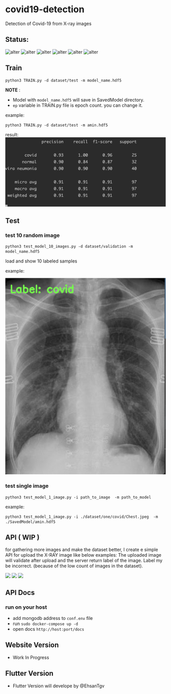 # covid19-detection
Detection of Covid-19 from X-ray images

## Status:

![alter](https://includeamin.com/covid/github/stats/total_uploaded.svg)
![alter](https://includeamin.com/covid/github/stats/total_correct_predict.svg)
![alter](https://includeamin.com/covid/github/stats/total_wrong_predict.svg)
![alter](https://includeamin.com/covid/github/stats/test_accuracy.svg)
![alter](https://includeamin.com/covid/github/stats/train_accuracy.svg)
![alter](https://includeamin.com/covid/github/stats/model_in_use.svg)

## Train
``` shell script
python3 TRAIN.py -d dataset/test -m model_name.hdf5
```
**NOTE** :
- Model with `model_name.hdf5` will save in SavedModel directory.
- `ep` variable in TRAIN.py file is epoch count. you can change it.

example:
```shell script
python3 TRAIN.py -d dataset/test -m amin.hdf5
```
result:
![train result](/ReadmeImages/train_result.png)

## Test 
### test 10 random image
``` shell script
python3 test_model_10_images.py -d dataset/validation -m model_name.hdf5
```
load and show 10 labeled samples

example:

![test result](/ReadmeImages/example_1.png)

### test single image

```shell script
python3 test_model_1_image.py -i path_to_image  -m path_to_model

```
example:
```shell script
python3 test_model_1_image.py -i ./dataset/one/covid/Chest.jpeg  -m ./SavedModel/amin.hdf5
```

## API ( WIP )
for gathering more images and make the dataset better, I create e simple API for upload the X-RAY image like below examples:
The uploaded image will validate after upload and the server return label of the image.
Label my be incorrect. (because of the low count of images in the dataset).

![](/dataset/validation/covid/01.jpeg)
![](/dataset/validation/covid/02.jpeg)
![](/dataset/validation/covid/03.jpeg)

## API Docs
### run on your host
- add mongodb address to `conf.env` file
- run `sudo docker-compose up -d`
- open docs `http://host:port/docs`

## Website Version
- Work In Progress

## Flutter Version
- Flutter Version will develope by @EhsanTgv
